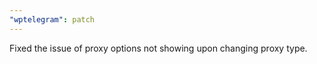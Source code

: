 ```yaml
---
"wptelegram": patch
---
```


Fixed the issue of proxy options not showing upon changing proxy type.

